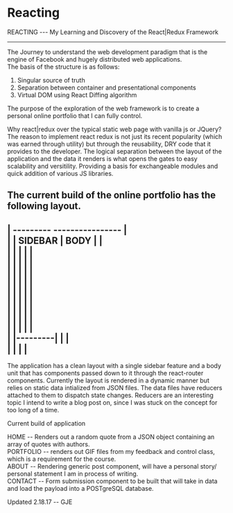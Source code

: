 # Reacting
REACTING --- My Learning and Discovery of the React|Redux Framework
*******************************************************************
The Journey to understand the web development paradigm that is the engine of Facebook and hugely distributed web applications.  
The basis of the structure is as follows:

1. Singular source of truth
2. Separation between container and presentational components
3. Virtual DOM using React Diffing algorithm

The purpose of the exploration of the web framework is to create a personal online portfolio that I can fully control.  

Why react|redux over the typical static web page with vanilla js or JQuery?  
The reason to implement react redux is not just its recent popularity (which was earned through utility) but through the reusability,
DRY code that it provides to the developer. The logical separation between the layout of the application and the data it renders is
what opens the gates to easy scalability and versitility. Providing a basis for exchangeable modules and quick addition of various 
JS libraries.  

The current build of the online portfolio has the following layout.  
---------------------------------  
|  ---------  ----------------   |      
| | SIDEBAR |     BODY         | |  
| |         |                  | |  
| |         |                  | |  
| |         |                  | |  
| |         |                  | |  
| |         |                  | |  
| |         |                  | |  
| |         |                  | |  
| |         |                  | |  
| |---------|                  | |  
|           |                  | |  
----------------------------------       

The application has a clean layout with a single sidebar feature and a body unit that has components passed down to it through
the react-router components. Currently the layout is rendered in a dynamic manner but relies on static data intialized from JSON
files. The data files have reducers attached to them to dispatch state changes. Reducers are an interesting topic I intend to write
a blog post on, since I was stuck on the concept for too long of a time.   

Current build of application  

HOME -- Renders out a random quote from a JSON object containing an array of quotes with authors.  
PORTFOLIO -- renders out GIF files from my feedback and control class, which is a requirement for the course.  
ABOUT -- Rendering generic post component, will have a personal story/ personal statement I am in process of writing.  
CONTACT -- Form submission component to be built that will take in data and load the payload into a POSTgreSQL database.  


Updated 2.18.17 -- GJE